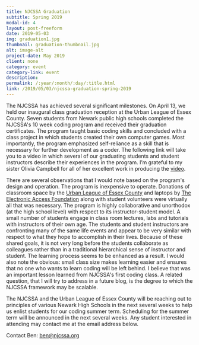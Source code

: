```yaml
---
title: NJCSSA Graduation
subtitle: Spring 2019
modal-id: 4
layout: post-freeform
date: 2019-05-03
img: graduation1.jpg
thumbnail: graduation-thumbnail.jpg
alt: image-alt
project-date: May 2019
client: none
category: event
category-link: event
description:
permalink: /:year/:month/:day/:title.html
link: /2019/05/03/njcssa-graduation-spring-2019
---
```


The NJCSSA has achieved several significant milestones. On April 13, we held our inaugural class graduation reception at the Urban League of Essex County. Seven students from Newark public high schools completed the NJCSSA's 10 week coding program and received their graduation certificates. The program taught basic coding skills and concluded with a class project in which students created their own computer games. Most importantly, the program emphasized self-reliance as a skill that is necessary for further development as a coder. The following link will take you to a video in which several of our graduating students and student instructors describe their experiences in the program. I’m grateful to my sister Olivia Campbell for all of her excellent work in producing the [video](https://www.youtube.com/watch?v=xsRd0MMyPac).

There are several observations that I would note based on the program's design and operation. The program is inexpensive to operate. Donations of classroom space by the [Urban League of Essex County](http://www.ulec.org/) and laptops by [The Electronic Access Foundation](https://e-access.org/) along with student volunteers were virtually all that was necessary. The program is highly collaborative and unorthodox (at the high school level) with respect to its instructor-student model. A small number of students engage in class room lectures, labs and tutorials with instructors of their own age. The students and student instructors are confronting many of the same life events and appear to be very similar with respect to what they hope to accomplish in their lives. Because of these shared goals, it is not very long before the students collaborate as colleagues rather than in a traditional hierarchical sense of instructor and student. The learning process seems to be enhanced as a result. I would also note the obvious: small class size makes learning easier and ensures that no one who wants to learn coding will be left behind. I believe that was an important lesson learned from NJCSSA's  first coding class. A related question, that I will try to address in a future blog, is the degree to which the NJCSSA framework may be scalable. 

The NJCSSA and the Urban League of Essex County will be reaching out to principles of various Newark High Schools in the next several weeks to help us enlist students for our coding summer term. Scheduling for the summer term will be announced in the next several weeks. Any student interested in attending may contact me at the email address below.


Contact Ben: ben@njcssa.org
